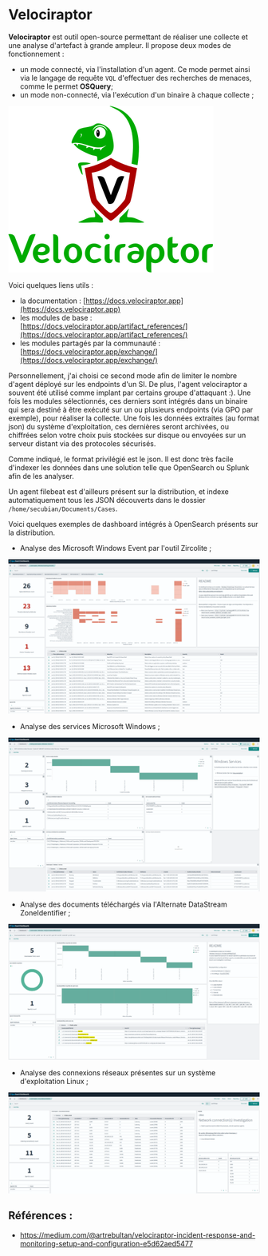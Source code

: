 # Velociraptor



**Velociraptor** est outil open-source permettant de réaliser une collecte et une analyse d'artefact à grande ampleur.
Il propose deux modes de fonctionnement : 

- un mode connecté, via l'installation d'un agent. Ce mode permet ainsi via le langage de requête ```VQL``` d'effectuer des recherches de menaces, comme le permet **OSQuery**; 
- un mode non-connecté, via l'exécution d'un binaire à chaque collecte ;

![logo](./velociraptor_img/logo.svg)

Voici quelques liens utils : 

- la documentation : [https://docs.velociraptor.app](https://docs.velociraptor.app)
- les modules de base : [https://docs.velociraptor.app/artifact_references/](https://docs.velociraptor.app/artifact_references/)
- les modules partagés par la communauté : [https://docs.velociraptor.app/exchange/](https://docs.velociraptor.app/exchange/)


Personnellement, j'ai choisi ce second mode afin de limiter le nombre d'agent déployé sur les endpoints d'un SI.
De plus, l'agent velociraptor a souvent été utilisé comme implant par certains groupe d'attaquant :).
Une fois les modules sélectionnés, ces derniers sont intégrés dans un binaire qui sera destiné à être exécuté sur un ou plusieurs endpoints (via GPO par exemple), pour réaliser la collecte.
Une fois les données extraites (au format json) du système d'exploitation, ces dernières seront archivées, ou chiffrées selon votre choix puis stockées sur disque ou envoyées sur un serveur distant via des protocoles sécurisés.

Comme indiqué, le format privilégié est le json. Il est donc très facile d'indexer les données dans une solution telle que OpenSearch ou Splunk afin de les analyser. 

Un agent filebeat est d'ailleurs présent sur la distribution, et indexe automatiquement tous les JSON découverts dans le dossier ```/home/secubian/Documents/Cases```.

Voici quelques exemples de dashboard intégrés à OpenSearch présents sur la distribution.

- Analyse des Microsoft Windows Event par l'outil Zircolite ;

![dashboard_velociraptor_windows_zircolite.png](./velociraptor_img/dashboard_velociraptor_windows_zircolite.png)

- Analyse des services Microsoft Windows ;

![dashboard_velociraptor_windows_services.png](./velociraptor_img/dashboard_velociraptor_windows_services.png)

- Analyse des documents téléchargés via l'Alternate DataStream ZoneIdentifier ;

![dashboard_velociraptor_windows_zoneidentifier.png](./velociraptor_img/dashboard_velociraptor_windows_zoneidentifier.png)

- Analyse des connexions réseaux présentes sur un système d'exploitation Linux ;
 
![dashboard_velociraptor_linux_netstat.png](./velociraptor_img/dashboard_velociraptor_linux_netstat.png)

## Références : 
- https://medium.com/@artrebultan/velociraptor-incident-response-and-monitoring-setup-and-configuration-e5d62aed5477
